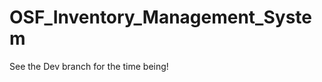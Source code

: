 OSF_Inventory_Management_System
===============================

See the Dev branch for the time being!
